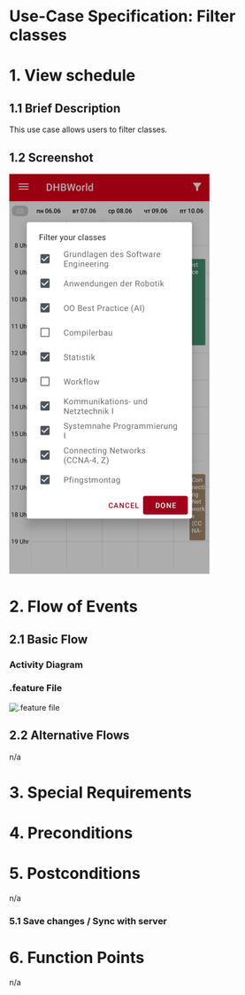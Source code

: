 # Use-Case Specification: Filter classes

# 1. View schedule

## 1.1 Brief Description
This use case allows users to filter classes.

## 1.2 Screenshot
![Screenshot](https://github.com/inFumumVerti/DHBWorld-Docu/blob/useCases/Screenshots/screenshot_filterClasses.png)

# 2. Flow of Events

## 2.1 Basic Flow

### Activity Diagram


### .feature File
![.feature file]()

## 2.2 Alternative Flows
n/a

# 3. Special Requirements


# 4. Preconditions


# 5. Postconditions
n/a

### 5.1 Save changes / Sync with server


# 6. Function Points
n/a
